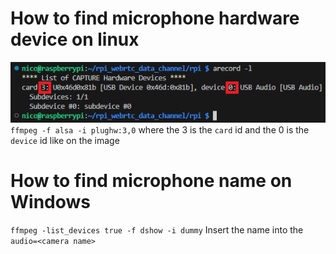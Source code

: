 # How to find microphone hardware device on linux
![List of CAPTURE Hardware Devices](plughw.png)
`ffmpeg -f alsa -i plughw:3,0` where the 3 is the `card` id and the 0 is the `device` id like on the image

# How to find microphone name on Windows
`ffmpeg -list_devices true -f dshow -i dummy` Insert the name into the `audio=<camera name>`
